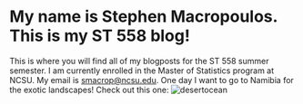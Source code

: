 # My name is Stephen Macropoulos. This is my ST 558 blog!

This is where you will find all of my blogposts for the ST 558 summer semester. I am currently enrolled in the Master of Statistics program at NCSU. My email is <smacrop@ncsu.edu>. One day I want to go to Namibia for the exotic landscapes! Check out this one: ![desertocean](https://github.com/smacrop/smacrop.github.io/assets/77694423/5ff2b7e6-12e7-45ea-b7b2-d4ca411c099f)
